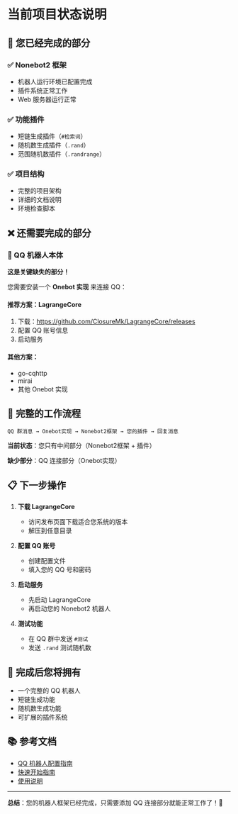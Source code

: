 # 当前项目状态说明

## 🎯 您已经完成的部分

### ✅ Nonebot2 框架
- 机器人运行环境已配置完成
- 插件系统正常工作
- Web 服务器运行正常

### ✅ 功能插件
- 短链生成插件（`#检索词`）
- 随机数生成插件（`.rand`）
- 范围随机数插件（`.randrange`）

### ✅ 项目结构
- 完整的项目架构
- 详细的文档说明
- 环境检查脚本

## ❌ 还需要完成的部分

### 🔧 QQ 机器人本体
**这是关键缺失的部分！**

您需要安装一个 **Onebot 实现** 来连接 QQ：

#### 推荐方案：LagrangeCore
1. 下载：https://github.com/ClosureMk/LagrangeCore/releases
2. 配置 QQ 账号信息
3. 启动服务

#### 其他方案：
- go-cqhttp
- mirai
- 其他 Onebot 实现

## 🔄 完整的工作流程

```
QQ 群消息 → Onebot实现 → Nonebot2框架 → 您的插件 → 回复消息
```

**当前状态**：您只有中间部分（Nonebot2框架 + 插件）

**缺少部分**：QQ 连接部分（Onebot实现）

## 📋 下一步操作

1. **下载 LagrangeCore**
   - 访问发布页面下载适合您系统的版本
   - 解压到任意目录

2. **配置 QQ 账号**
   - 创建配置文件
   - 填入您的 QQ 号和密码

3. **启动服务**
   - 先启动 LagrangeCore
   - 再启动您的 Nonebot2 机器人

4. **测试功能**
   - 在 QQ 群中发送 `#测试`
   - 发送 `.rand` 测试随机数

## 🎉 完成后您将拥有

- 一个完整的 QQ 机器人
- 短链生成功能
- 随机数生成功能
- 可扩展的插件系统

## 📚 参考文档

- [QQ 机器人配置指南](docs/qq-bot-setup.md)
- [快速开始指南](docs/quick-start.md)
- [使用说明](docs/usage.md)

---

**总结**：您的机器人框架已经完成，只需要添加 QQ 连接部分就能正常工作了！🚀
